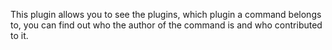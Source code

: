 This plugin allows you to see the plugins, which plugin a command belongs to, you can find out who the author of the command is and who contributed to it.